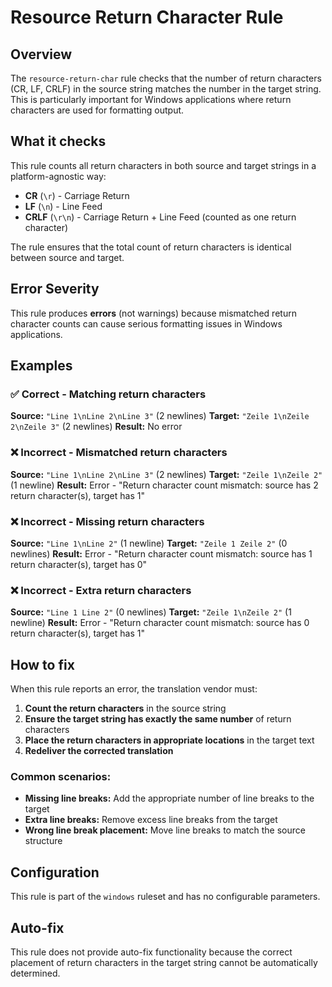 # Resource Return Character Rule

## Overview

The `resource-return-char` rule checks that the number of return characters (CR, LF, CRLF) in the source string matches the number in the target string. This is particularly important for Windows applications where return characters are used for formatting output.

## What it checks

This rule counts all return characters in both source and target strings in a platform-agnostic way:

- **CR** (`\r`) - Carriage Return
- **LF** (`\n`) - Line Feed
- **CRLF** (`\r\n`) - Carriage Return + Line Feed (counted as one return character)

The rule ensures that the total count of return characters is identical between source and target.

## Error Severity

This rule produces **errors** (not warnings) because mismatched return character counts can cause serious formatting issues in Windows applications.

## Examples

### ✅ Correct - Matching return characters

**Source:** `"Line 1\nLine 2\nLine 3"` (2 newlines)
**Target:** `"Zeile 1\nZeile 2\nZeile 3"` (2 newlines)
**Result:** No error

### ❌ Incorrect - Mismatched return characters

**Source:** `"Line 1\nLine 2\nLine 3"` (2 newlines)
**Target:** `"Zeile 1\nZeile 2"` (1 newline)
**Result:** Error - "Return character count mismatch: source has 2 return character(s), target has 1"

### ❌ Incorrect - Missing return characters

**Source:** `"Line 1\nLine 2"` (1 newline)
**Target:** `"Zeile 1 Zeile 2"` (0 newlines)
**Result:** Error - "Return character count mismatch: source has 1 return character(s), target has 0"

### ❌ Incorrect - Extra return characters

**Source:** `"Line 1 Line 2"` (0 newlines)
**Target:** `"Zeile 1\nZeile 2"` (1 newline)
**Result:** Error - "Return character count mismatch: source has 0 return character(s), target has 1"

## How to fix

When this rule reports an error, the translation vendor must:

1. **Count the return characters** in the source string
2. **Ensure the target string has exactly the same number** of return characters
3. **Place the return characters in appropriate locations** in the target text
4. **Redeliver the corrected translation**

### Common scenarios:

- **Missing line breaks:** Add the appropriate number of line breaks to the target
- **Extra line breaks:** Remove excess line breaks from the target
- **Wrong line break placement:** Move line breaks to match the source structure

## Configuration

This rule is part of the `windows` ruleset and has no configurable parameters.

## Auto-fix

This rule does not provide auto-fix functionality because the correct placement of return characters in the target string cannot be automatically determined.